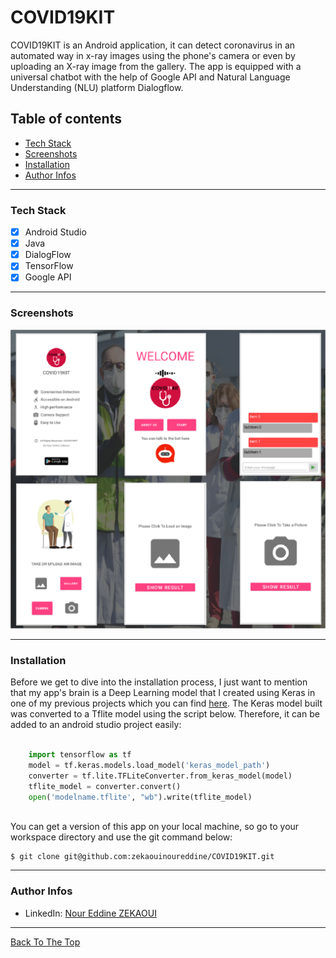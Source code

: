 # COVID19KIT
COVID19KIT is an Android application, it can detect coronavirus in an automated way in x-ray images using the phone's camera or even by uploading an X-ray image from the gallery. The app is equipped with a universal chatbot with the help of Google API and Natural Language Understanding (NLU) platform Dialogflow.

## Table of contents
- [Tech Stack](#tech-stack)
- [Screenshots](#screenshots)
- [Installation](#installation)
- [Author Infos](#author-infos)

---
### Tech Stack
* [x] Android Studio
* [x] Java
* [x] DialogFlow
* [x] TensorFlow
* [x] Google API

---

### Screenshots
 ![](screen.png)
 
---
### Installation
Before we get to dive into the installation process, I just want to mention that my app's brain is a Deep Learning model that I created using Keras in one of my previous projects which you can find [here](https://github.com/zekaouinoureddine/Detecting-COVID-19-in-X-ray-Images).
The Keras model built was converted to a Tflite model using the script below. Therefore, it can be added to an android studio project easily:

```python

    import tensorflow as tf
    model = tf.keras.models.load_model('keras_model_path')
    converter = tf.lite.TFLiteConverter.from_keras_model(model)
    tflite_model = converter.convert()
    open('modelname.tflite', "wb").write(tflite_model)
    
```

You can get a version of this app on your local machine, so go to your workspace directory and use the git command below:
           
    $ git clone git@github.com:zekaouinoureddine/COVID19KIT.git

---
### Author Infos
- LinkedIn: [Nour Eddine ZEKAOUI](https://www.linkedin.com/in/nour-eddine-zekaoui-ba43b1177/)
---
 
[Back To The Top](#COVID19KIT)
 
